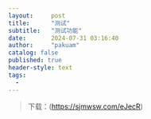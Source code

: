 ```yaml
---
layout:     post
title:      "测试"
subtitle:   "测试功能"
date:       2024-07-31 03:16:40
author:     "pakuam"
catalog: false
published: true
header-style: text
tags:
  - 
---
```


> 下载：(https://sjmwsw.com/eJecR)
